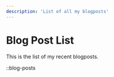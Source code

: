 ```yaml
---
description: 'List of all my blogposts'
---
```

# Blog Post List

This is the list of my recent blogposts.

::blog-posts